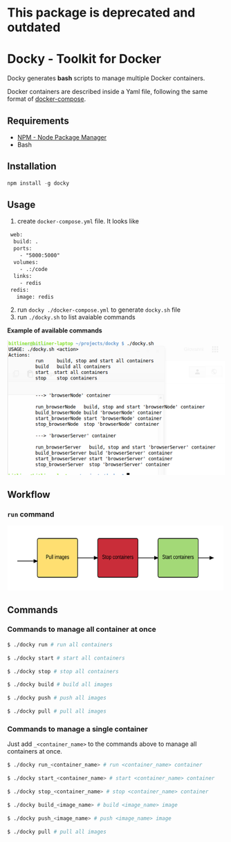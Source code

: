# This package is deprecated and outdated

# Docky - Toolkit for Docker

Docky generates **bash** scripts to manage multiple Docker containers.

Docker containers are described inside a Yaml file, following the same format of [docker-compose](https://docs.docker.com/compose/).

## Requirements

* [NPM - Node Package Manager](http://npm.org)
* Bash

## Installation

```js
npm install -g docky
```



## Usage

1. create  `docker-compose.yml` file. It looks like  
```
 web:
  build: .
  ports:
    - "5000:5000"
  volumes:
    - .:/code
  links:
    - redis
 redis:
   image: redis
```

2. run `docky ./docker-compose.yml` to generate `docky.sh` file
4. run `./docky.sh` to list avaiable commands

**Example of available commands**

![Alt text](./docs/usage.png)

## Workflow

### `run` command

<img src="./docs/docky-run-command-workflow.png" width="500" height="150"/>



## Commands

### Commands to manage all container at once

```sh
$ ./docky run # run all containers
```
```sh
$ ./docky start # start all containers
```
```sh
$ ./docky stop # stop all containers
```
```sh
$ ./docky build # build all images
```
```sh
$ ./docky push # push all images
```
```sh
$ ./docky pull # pull all images
```

### Commands to manage a single container 

Just add `_<container_name>` to the commands above to manage all containers at once.

```sh
$ ./docky run_<container_name> # run <container_name> container
```
```sh
$ ./docky start_<container_name> # start <container_name> container
```
```sh
$ ./docky stop_<container_name> # stop <container_name> container
```
```sh
$ ./docky build_<image_name> # build <image_name> image
```
```sh
$ ./docky push_<image_name> # push <image_name> image
```
```sh
$ ./docky pull # pull all images
```






